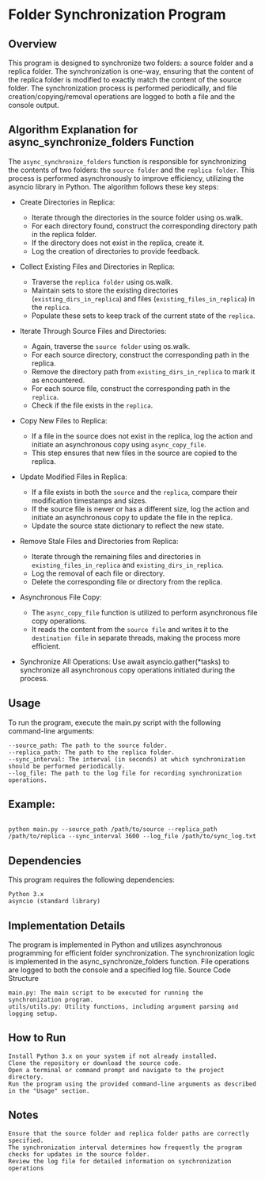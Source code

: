 # Folder Synchronization Program

## Overview

This program is designed to synchronize two folders: a source folder and a replica folder. The synchronization is one-way, ensuring that the content of the replica folder is modified to exactly match the content of the source folder. The synchronization process is performed periodically, and file creation/copying/removal operations are logged to both a file and the console output.

## Algorithm Explanation for async_synchronize_folders Function

The ``async_synchronize_folders`` function is responsible for synchronizing the contents of two folders: the ``source folder`` and the ``replica folder``. This process is performed asynchronously to improve efficiency, utilizing the asyncio library in Python. The algorithm follows these key steps:

* Create Directories in Replica:
    - Iterate through the directories in the source folder using os.walk.
    - For each directory found, construct the corresponding directory path in the replica folder.
    - If the directory does not exist in the replica, create it.
    - Log the creation of directories to provide feedback.

* Collect Existing Files and Directories in Replica:
    - Traverse the ``replica folder`` using os.walk.
    - Maintain sets to store the existing directories (``existing_dirs_in_replica``) and files (``existing_files_in_replica``) in the ``replica``.
    - Populate these sets to keep track of the current state of the ``replica``.

* Iterate Through Source Files and Directories:
    - Again, traverse the ``source folder`` using os.walk.
    - For each source directory, construct the corresponding path in the replica.
    - Remove the directory path from ``existing_dirs_in_replica`` to mark it as encountered.
    - For each source file, construct the corresponding path in the ``replica``.
    - Check if the file exists in the ``replica``.

* Copy New Files to Replica:
    - If a file in the source does not exist in the replica, log the action and initiate an asynchronous copy using ``async_copy_file``.
    - This step ensures that new files in the source are copied to the replica.

* Update Modified Files in Replica:
    - If a file exists in both the ``source`` and the ``replica``, compare their modification timestamps and sizes.
    - If the source file is newer or has a different size, log the action and initiate an asynchronous copy to update the file in the replica.
    - Update the source state dictionary to reflect the new state.

* Remove Stale Files and Directories from Replica:
    - Iterate through the remaining files and directories in ``existing_files_in_replica`` and ``existing_dirs_in_replica``.
    - Log the removal of each file or directory.
    - Delete the corresponding file or directory from the replica.

* Asynchronous File Copy:
    - The ``async_copy_file`` function is utilized to perform asynchronous file copy operations.
    - It reads the content from the ``source file`` and writes it to the ``destination file`` in separate threads, making the process more efficient.

* Synchronize All Operations:
    Use await asyncio.gather(*tasks) to synchronize all asynchronous copy operations initiated during the process.

## Usage

To run the program, execute the main.py script with the following command-line arguments:

    --source_path: The path to the source folder.
    --replica_path: The path to the replica folder.
    --sync_interval: The interval (in seconds) at which synchronization should be performed periodically.
    --log_file: The path to the log file for recording synchronization operations.

## Example:

```

python main.py --source_path /path/to/source --replica_path /path/to/replica --sync_interval 3600 --log_file /path/to/sync_log.txt

```
## Dependencies

This program requires the following dependencies:

    Python 3.x
    asyncio (standard library)

## Implementation Details

The program is implemented in Python and utilizes asynchronous programming for efficient folder synchronization. The synchronization logic is implemented in the async_synchronize_folders function. File operations are logged to both the console and a specified log file.
Source Code Structure

    main.py: The main script to be executed for running the synchronization program.
    utils/utils.py: Utility functions, including argument parsing and logging setup.

## How to Run

    Install Python 3.x on your system if not already installed.
    Clone the repository or download the source code.
    Open a terminal or command prompt and navigate to the project directory.
    Run the program using the provided command-line arguments as described in the "Usage" section.

## Notes

    Ensure that the source folder and replica folder paths are correctly specified.
    The synchronization interval determines how frequently the program checks for updates in the source folder.
    Review the log file for detailed information on synchronization operations